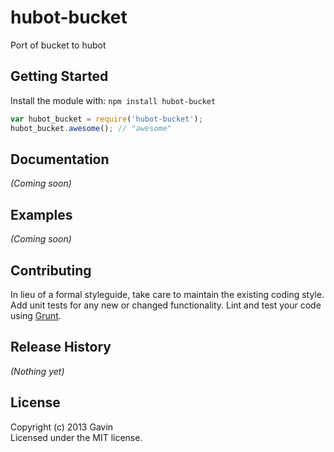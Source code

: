 # hubot-bucket

Port of bucket to hubot

## Getting Started
Install the module with: `npm install hubot-bucket`

```javascript
var hubot_bucket = require('hubot-bucket');
hubot_bucket.awesome(); // "awesome"
```

## Documentation
_(Coming soon)_

## Examples
_(Coming soon)_

## Contributing
In lieu of a formal styleguide, take care to maintain the existing coding style. Add unit tests for any new or changed functionality. Lint and test your code using [Grunt](http://gruntjs.com/).

## Release History
_(Nothing yet)_

## License
Copyright (c) 2013 Gavin  
Licensed under the MIT license.
